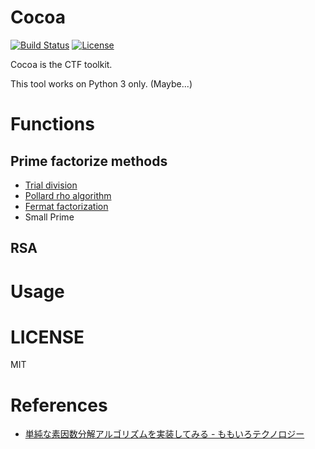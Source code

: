 # Cocoa
[![Build Status](https://circleci.com/gh/ryo-san470/cocoa.svg?style=shield)](https://circleci.com/gh/ryo-san470/cocoa)
[![License](https://img.shields.io/badge/License-MIT-blue.svg)](./LICENSE)

Cocoa is the CTF toolkit.

This tool works on Python 3 only. (Maybe...)

# Functions

## Prime factorize methods

* [Trial division](https://en.wikipedia.org/wiki/Trial_division)
* [Pollard rho algorithm](https://en.wikipedia.org/wiki/Pollard's_rho_algorithm)
* [Fermat factorization](https://en.wikipedia.org/wiki/Fermat's_factorization_method)
* Small Prime

## RSA

# Usage

# LICENSE
MIT

# References

+ [単純な素因数分解アルゴリズムを実装してみる - ももいろテクノロジー](http://inaz2.hatenablog.com/entry/2016/01/09/032344)


